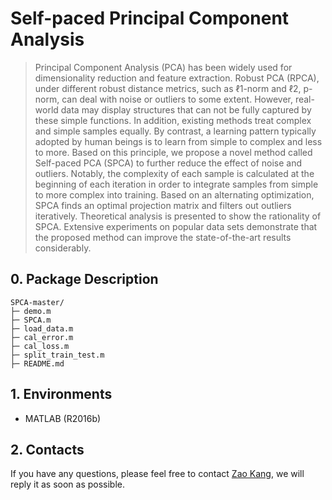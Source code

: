 # Self-paced Principal Component Analysis


> Principal Component Analysis (PCA) has been widely used for dimensionality reduction and feature extraction. Robust PCA (RPCA), under different robust distance metrics, such as ℓ1-norm and ℓ2, p-norm, can deal with noise or outliers to some extent. However, real-world data may display structures that can not be fully captured by these simple functions. In addition, existing methods treat complex and simple samples equally. By contrast, a learning pattern typically adopted by human beings is to learn from simple to complex and less to more. Based on this principle, we propose a novel method called Self-paced PCA (SPCA) to further reduce the effect of noise and outliers. Notably, the complexity of each sample is calculated at the beginning of each iteration in order to integrate samples from simple to more complex into training. Based on an alternating optimization, SPCA finds an optimal projection matrix and filters out outliers iteratively. Theoretical analysis is presented to show the rationality of SPCA. Extensive experiments on popular data sets demonstrate that the proposed method can improve the state-of-the-art results considerably.


## 0. Package Description
```
SPCA-master/
├─ demo.m
├─ SPCA.m
├─ load_data.m
├─ cal_error.m
├─ cal_loss.m
├─ split_train_test.m
├─ README.md
```

## 1. Environments

- MATLAB        (R2016b)


## 2. Contacts

If you have any questions, please feel free to contact [Zao Kang](mailto:zkang@uestc.edu.cn), we will reply it as soon as possible.

